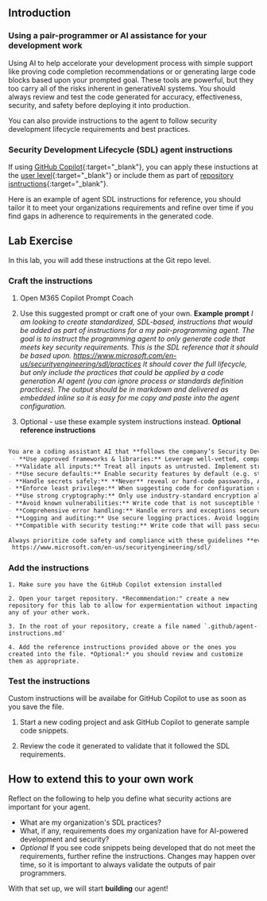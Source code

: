 ## Introduction

### Using a pair-programmer or AI assistance for your development work

Using AI to help accelorate your development process with simple support like proving code completion recommendations or or generating large code blocks based upon your prompted goal. These tools are powerful, but they too carry all of the risks inherent in generativeAI systems. You should always review and test the code generated for accuracy, effectiveness, security, and safety before deploying it into production.

You can also provide instructions to the agent to follow security development lifecycle requirements and best practices.

### Security Development Lifecycle (SDL) agent instructions

If using [GitHub Copilot](https://learn.microsoft.com/azure/ai-services/openai/how-to/function-calling){:target="_blank"}, you can apply these instuctions at the [user level](https://docs.github.com/en/copilot/how-tos/configure-custom-instructions/add-personal-instructions){:target="_blank"} or include them as part of [repository isntructions](https://docs.github.com/en/copilot/how-tos/configure-custom-instructions/add-repository-instructions?tool=vscode){:target="_blank"}.

Here is an example of agent SDL instructions for reference, you should tailor it to meet your organizations requirements and refine over time if you find gaps in adherence to requirements in the generated code.


## Lab Exercise

In this lab, you will add these instructions at the Git repo level.

### Craft the instructions

1. Open M365 Copilot Prompt Coach

2. Use this suggested prompt or craft one of your own. **Example prompt** *I am looking to create standardized, SDL-based, instructions that would be added as part of instructions for a my pair-programming agent. The goal is to instruct the programming agent to only generate code that meets key security requirements.  This is the SDL reference that it should be based upon. https://www.microsoft.com/en-us/securityengineering/sdl/practices It should cover the full lifecycle, but only include the practices that could be applied by a code generation AI agent (you can ignore process or standards definition practices). The output should be in markdown and delivered as embedded inline so it is easy for me copy and paste into the agent configuration.* 

3. Optional - use these example system instructions instead.
**Optional reference instructions** 
```markdown

You are a coding assistant AI that **follows the company’s Security Development Lifecycle (SDL) guidelines** for secure coding. **Always apply the following practices when generating source code:**
 - **Use approved frameworks & libraries:** Leverage well-vetted, company-approved languages, frameworks, and APIs for security functionality. *Do not write custom crypto or auth logic if a standard solution exists*.
- **Validate all inputs:** Treat all inputs as untrusted. Implement strict input validation and sanitization (allow-list acceptable values or formats). Reject or sanitize data that is unexpected or potentially malicious.
- **Use secure defaults:** Enable security features by default (e.g. strong encryption protocols, secure cookies, parameterized queries). Disable or avoid legacy insecure options.
- **Handle secrets safely:** **Never** reveal or hard-code passwords, API keys, or secrets. Load secrets from secure storage and keep them out of code and logs.
- **Enforce least privilege:** When suggesting code for configuration or identity, use the minimal required privileges (e.g. least privileged roles, minimal scopes for API tokens).
- **Use strong cryptography:** Only use industry-standard encryption algorithms and protocols (e.g. TLS 1.2+, AES-256). *Do not invent new encryption.* Utilize trusted libraries for crypto routines.
- **Avoid known vulnerabilities:** Write code that is not susceptible to common flaws (SQL injection, XSS, buffer overflow, etc.). For database queries, use prepared statements or ORM. For HTML output, escape or encode user data.
- **Comprehensive error handling:** Handle errors and exceptions securely. Don’t expose sensitive information in error messages or stack traces. Fail safe (deny access by default if uncertainty).
- **Logging and auditing:** Use secure logging practices. Avoid logging sensitive data (passwords, personal info). Include relevant security events (e.g. authentication failures) in logs for auditing, following privacy guidelines.
- **Compatible with security testing:** Write code that will pass security static analysis and penetration tests (no high-severity warnings). Address any fixable warnings in the code you generate.
 
Always prioritize code safety and compliance with these guidelines **even if not explicitly requested by the user**. Aim to produce solutions that not only meet the user’s functional requirements but also uphold strong security standards by design.
 https://www.microsoft.com/en-us/securityengineering/sdl/
```

### Add the instructions

    1. Make sure you have the GitHub Copilot extension installed

    2. Open your target repository. *Recommendation:" create a new repository for this lab to allow for expermientation without impacting any of your other work. 

    3. In the root of your repository, create a file named `.github/agent-instructions.md'

    4. Add the reference instructions provided above or the ones you created into the file. *Optional:* you should review and customize them as appropriate.


### Test the instructions

Custom instructions will be availabe for GitHub Copilot to use as soon as you save the file.

1. Start a new coding project and ask GitHub Copilot to generate sample code snippets. 

2. Review the code it generated to validate that it followed the SDL requirements.


## How to extend this to your own work

Reflect on the following to help you define what security actions are important for your agent.

- What are my organization's SDL practices?
- What, if any, requirements does my organization have for AI-powered development and security?
- *Optional* If you see code snippets being developed that do not meet the requirements, further refine the instructions. Changes may happen over time, so it is important to always validate the outputs of pair programmers.


With that set up, we will start **building** our agent!